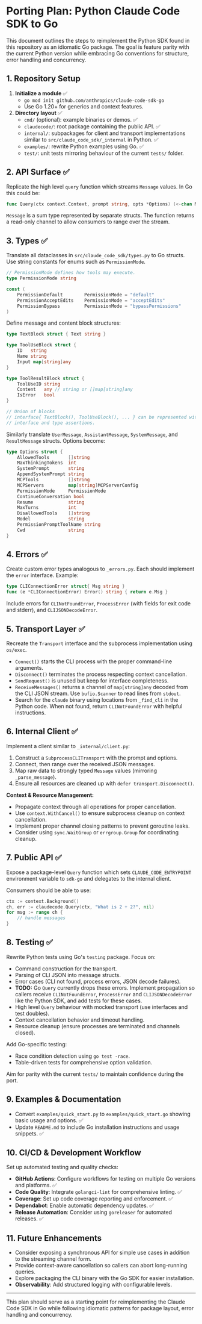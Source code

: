 # Porting Plan: Python Claude Code SDK to Go

This document outlines the steps to reimplement the Python SDK found in this
repository as an idiomatic Go package. The goal is feature parity with the
current Python version while embracing Go conventions for structure, error
handling and concurrency.

## 1. Repository Setup

1. **Initialize a module** ✅
   - `go mod init github.com/anthropics/claude-code-sdk-go`
   - Use Go 1.20+ for generics and context features.
2. **Directory layout** ✅
   - `cmd/` (optional): example binaries or demos. ✅
   - `claudecode/`: root package containing the public API. ✅
   - `internal/`: subpackages for client and transport implementations similar to `src/claude_code_sdk/_internal` in Python. ✅
   - `examples/`: rewrite Python examples using Go. ✅
   - `test/`: unit tests mirroring behaviour of the current `tests/` folder.

## 2. API Surface ✅

Replicate the high level `query` function which streams `Message` values.
In Go this could be:

```go
func Query(ctx context.Context, prompt string, opts *Options) (<-chan Message, error)
```

`Message` is a sum type represented by separate structs. The function returns a
read-only channel to allow consumers to range over the stream.

## 3. Types ✅

Translate all dataclasses in `src/claude_code_sdk/types.py` to Go structs.
Use string constants for enums such as `PermissionMode`.

```go
// PermissionMode defines how tools may execute.
type PermissionMode string

const (
    PermissionDefault        PermissionMode = "default"
    PermissionAcceptEdits    PermissionMode = "acceptEdits"
    PermissionBypass         PermissionMode = "bypassPermissions"
)
```

Define message and content block structures:

```go
type TextBlock struct { Text string }

type ToolUseBlock struct {
    ID   string
    Name string
    Input map[string]any
}

type ToolResultBlock struct {
    ToolUseID string
    Content   any // string or []map[string]any
    IsError   bool
}

// Union of blocks
// interface{ TextBlock(), ToolUseBlock(), ... } can be represented with an
// interface and type assertions.
```

Similarly translate `UserMessage`, `AssistantMessage`, `SystemMessage`, and
`ResultMessage` structs.
Options become:

```go
type Options struct {
    AllowedTools       []string
    MaxThinkingTokens  int
    SystemPrompt       string
    AppendSystemPrompt string
    MCPTools           []string
    MCPServers         map[string]MCPServerConfig
    PermissionMode     PermissionMode
    ContinueConversation bool
    Resume             string
    MaxTurns           int
    DisallowedTools    []string
    Model              string
    PermissionPromptToolName string
    Cwd                string
}
```

## 4. Errors ✅

Create custom error types analogous to `_errors.py`. Each should implement the
`error` interface. Example:

```go
type CLIConnectionError struct{ Msg string }
func (e *CLIConnectionError) Error() string { return e.Msg }
```

Include errors for `CLINotFoundError`, `ProcessError` (with fields for exit code
and stderr), and `CLIJSONDecodeError`.

## 5. Transport Layer ✅

Recreate the `Transport` interface and the subprocess implementation using
`os/exec`.

- `Connect()` starts the CLI process with the proper command-line arguments.
- `Disconnect()` terminates the process respecting context cancellation.
- `SendRequest()` is unused but keep for interface completeness.
- `ReceiveMessages()` returns a channel of `map[string]any` decoded from the
  CLI JSON stream. Use `bufio.Scanner` to read lines from `stdout`.
- Search for the `claude` binary using locations from `_find_cli` in the Python
  code. When not found, return `CLINotFoundError` with helpful instructions.

## 6. Internal Client ✅

Implement a client similar to `_internal/client.py`:

1. Construct a `SubprocessCLITransport` with the prompt and options.
2. Connect, then range over the received JSON messages.
3. Map raw data to strongly typed `Message` values (mirroring `_parse_message`).
4. Ensure all resources are cleaned up with `defer transport.Disconnect()`.

**Context & Resource Management:**
- Propagate context through all operations for proper cancellation.
- Use `context.WithCancel()` to ensure subprocess cleanup on context cancellation.
- Implement proper channel closing patterns to prevent goroutine leaks.
- Consider using `sync.WaitGroup` or `errgroup.Group` for coordinating cleanup.

## 7. Public API ✅

Expose a package-level `Query` function which sets `CLAUDE_CODE_ENTRYPOINT`
environment variable to `sdk-go` and delegates to the internal client.

Consumers should be able to use:

```go
ctx := context.Background()
ch, err := claudecode.Query(ctx, "What is 2 + 2?", nil)
for msg := range ch {
    // handle messages
}
```

## 8. Testing ✅

Rewrite Python tests using Go's `testing` package. Focus on:

- Command construction for the transport.
- Parsing of CLI JSON into message structs.
- Error cases (CLI not found, process errors, JSON decode failures).
- **TODO:** Go `Query` currently drops these errors. Implement propagation so callers
  receive `CLINotFoundError`, `ProcessError` and `CLIJSONDecodeError` like the
  Python SDK, and add tests for these cases.
- High level `Query` behaviour with mocked transport (use interfaces and test
  doubles).
- Context cancellation behavior and timeout handling.
- Resource cleanup (ensure processes are terminated and channels closed).

Add Go-specific testing:
- Race condition detection using `go test -race`.
- Table-driven tests for comprehensive option validation.

Aim for parity with the current `tests/` to maintain confidence during the port.

## 9. Examples & Documentation

- Convert `examples/quick_start.py` to `examples/quick_start.go` showing basic usage and options. ✅
- Update `README.md` to include Go installation instructions and usage snippets. ✅

## 10. CI/CD & Development Workflow

Set up automated testing and quality checks:

- **GitHub Actions**: Configure workflows for testing on multiple Go versions and platforms. ✅
- **Code Quality**: Integrate `golangci-lint` for comprehensive linting. ✅
- **Coverage**: Set up code coverage reporting and enforcement. ✅
- **Dependabot**: Enable automatic dependency updates. ✅
- **Release Automation**: Consider using `goreleaser` for automated releases. ✅

## 11. Future Enhancements

- Consider exposing a synchronous API for simple use cases in addition to the
  streaming channel form.
- Provide context-aware cancellation so callers can abort long-running queries.
- Explore packaging the CLI binary with the Go SDK for easier installation.
- **Observability**: Add structured logging with configurable levels.

---
This plan should serve as a starting point for reimplementing the Claude Code
SDK in Go while following idiomatic patterns for package layout, error handling
and concurrency.
